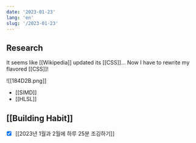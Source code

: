 ```yaml
---
date: '2023-01-23'
lang: 'en'
slug: '/2023-01-23'
---
```


## Research

It seems like [[Wikipedia]] updated its [[CSS]]...
Now I have to rewrite my flavored [[CSS]]!

![[184D2B.png]]

- [[SIMD]]
- [[HLSL]]

## [[Building Habit]]

- [x] [[2023년 1월과 2월에 하루 25분 조깅하기]]
